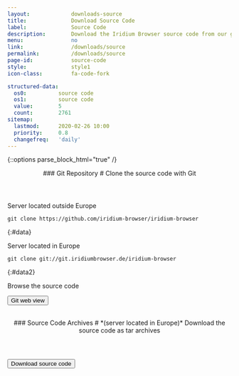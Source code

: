 ```yaml
---
layout:				downloads-source
title:				Download Source Code
label:				Source Code
description:		Download the Iridium Browser source code from our git repository using the command line or simply download the tar.gz file.
menu:				no
link:				/downloads/source
permalink:			/downloads/source
page-id:			source-code
style:				style1
icon-class:			fa-code-fork

structured-data:
  os0:			source code
  os1:			source code
  value:		5
  count:		2761
sitemap:
  lastmod:		2020-02-26 10:00
  priority:		0.8
  changefreq:	'daily'
---
```


{::options parse_block_html="true" /}
<div class="icon os fa-code-fork"></div>
<header>
### Git Repository #
Clone the source code with Git
</header>
<div class="row gtr-200">
<div class="col-6 col-12-small">
Server located outside Europe

	git clone https://github.com/iridium-browser/iridium-browser
{:#data}
</div>
<div class="col-6 col-12-small">
Server located in Europe

	git clone git://git.iridiumbrowser.de/iridium-browser
{:#data2}
</div></div>

Browse the source code
<form action="https://github.com/iridium-browser/iridium-browser">
<button type="submit" title="Git web view" class="button wht icon fa-code-fork">Git web view</button>
</form>

<br/>

<div class="icon os fa-file-code-o"></div>
<header>
### Source Code Archives #
*(server located in Europe)*    
Download the source code as tar archives
</header>
<form action="https://downloads.iridiumbrowser.de/source">
<button type="submit" title="Download source code" class="button download">Download source code</button>
</form>
